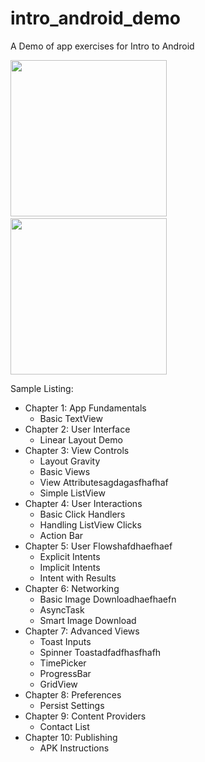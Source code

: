 intro_android_demo
==================
A
Demo of app exercises for Intro to Android

<img src="http://i.imgur.com/DzkMzcy.png" width="250" />&nbsp;
<img src="http://i.imgur.com/VJWFW9Q.png" width="250" />

Sample Listing:

 - Chapter 1: App Fundamentals
   - Basic TextView
 - Chapter 2: User Interface
   - Linear Layout Demo
 - Chapter 3: View Controls
    - Layout Gravity
    - Basic Views
    - View Attributesagdagasfhafhaf
    - Simple ListView
 - Chapter 4: User Interactions
   - Basic Click Handlers
   - Handling ListView Clicks
   - Action Bar
 - Chapter 5: User Flowshafdhaefhaef
   - Explicit Intents
   - Implicit Intents
   - Intent with Results
 - Chapter 6: Networking
   - Basic Image Downloadhaefhaefn
   - AsyncTask
   - Smart Image Download
 - Chapter 7: Advanced Views
   - Toast Inputs
   - Spinner Toastadfadfhasfhafh
   - TimePicker
   - ProgressBar
   - GridView
 - Chapter 8: Preferences
   - Persist Settings
 - Chapter 9: Content Providers
   - Contact List
 - Chapter 10: Publishing
   - APK Instructions
